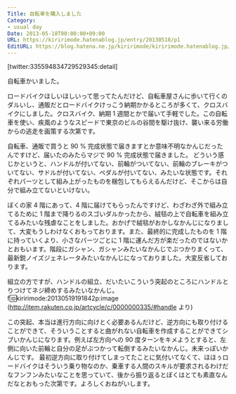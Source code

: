 ```yaml
---
Title: 自転車を購入しました
Category:
- usual day
Date: 2013-05-18T00:00:00+09:00
URL: https://kiririmode.hatenablog.jp/entry/20130518/p1
EditURL: https://blog.hatena.ne.jp/kiririmode/kiririmode.hatenablog.jp/atom/entry/8454420450078209718
---
```



[twitter:335594834729529345:detail]

自転車かいました。

ロードバイクほしいほしいって思ってたんだけど、自転車屋さんに歩いて行くのダルいし、通販だとロードバイクけっこう納期かかるところが多くて、クロスバイクにしました。クロスバイク、納期 1 週間とかで届いて手軽でした。この自転車を使い、疾風のようなスピードで東京のビルの谷間を駆け抜け、襲い来る労働からの逃走を画策する次第です。


自転車、通販で買うと 90 % 完成状態で届きますとか意味不明なかんじだったんですけど、届いたのみたらマジで 90 % 完成状態で届きました。
どういう感じかというと、ハンドルが付いてない、前輪がついてない、前輪のブレーキがついてない、サドルが付いてない、ペダルが付いてない、みたいな状態です。それぞれパーツとして組み上がったものを梱包してもらえるんだけど、そこからは自分で組み立てないといけない。

ぼくの家 4 階にあって、4 階に届けてもらったんですけど、わざわざ外で組み立てるために 1 階まで降りるのスゴいダルかったから、絨毯の上で自転車を組み立てるみたいな残虐なことをしました。おかげで絨毯がおかしなかんじになりまして、大変もうしわけなくおもっております。また、最終的に完成したものを 1 階に持っていくより、小さなパーツごとに 1 階に運んだ方が楽だったのではないかとおもいます。階段にガシャン、ガシャンみたいなかんじでぶつかりまくって、最新鋭ノイズジェネレータみたいなかんじになっておりました。大変反省しております。

組立の方ですが、ハンドルの組立、だいたいこういう突起のところにハンドルとりつけてネジ締めするみたいなかんじ。
f:id:kiririmode:20130519191842p:image
(http://item.rakuten.co.jp/artcycle/c/0000000335/#handle より)

この突起、本当は進行方向に向けとく必要あるんだけど、逆方向にも取り付けることができて、そういうことすると曲がれない自転車を作成することができてシブいかんじになります。例えば左方向への 90 度ターンをキメようとすると、左側に向いた前輪と自分の足がぶつかって転倒するみたいなかんじ。未来っぽいかんじです。
最初逆方向に取り付けてしまってたことに気付いてなくて、ほほぅロードバイクはそういう乗り物なのか、乗車する人間のスキルが要求されるわけだなフンフンみたいなことを思っていて、後から振り返るとぼくはとても素直なんだなとおもった次第です。よろしくおねがいします。
